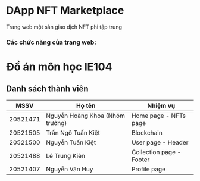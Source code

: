 # DApp NFT Marketplace
Trang web một sàn giao dịch NFT phi tập trung
### Các chức năng của trang web:

# Đồ án môn học IE104
## Danh sách thành viên
| MSSV | Họ tên |Nhiệm vụ|
| --- | ----------- |--------------------|
| 20521471 | Nguyễn Hoàng Khoa (Nhóm trưởng) |Home page - NFTs page|
| 20521505 | Trần Ngô Tuấn Kiệt |Blockchain|
| 20521500 | Nguyễn Tuấn Kiệt |User page - Header|
| 20521488| Lê Trung Kiên |Collection page - Footer|
| 20521407 | Nguyễn Văn Huy |Profile page|
